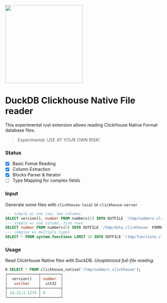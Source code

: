 <img src="https://github.com/user-attachments/assets/46a5c546-7e9b-42c7-87f4-bc8defe674e0" width=250 />

# DuckDB Clickhouse Native File reader
This experimental rust extension allows reading ClickHouse Native Format database files.

> Experimental: USE AT YOUR OWN RISK!

### Status
- [x] Basic Fomat Reading
- [x] Column Extraction
- [x] Blocks Parser & Iterator
- [ ] Type Mapping for complex fields

<!--
### 📦 Installation
```sql
INSTALL clickhouse_native FROM community;
LOAD clickhouse_native;
```
-->

### Input
Generate some files with `clickhouse-local` or `clickhouse-server`

```sql
--- simple w/ one row, two columns
SELECT version(), number FROM numbers(1) INTO OUTFILE '/tmp/numbers.clickhouse' FORMAT Native;
--- simple w/ one column, five rows
SELECT number FROM numbers(5) INTO OUTFILE '/tmp/data.clickhouse' FORMAT Native;
--- complex w/ multiple types
SELECT * FROM system.functions LIMIT 10 INTO OUTFILE '/tmp/functions.clickhouse' FORMAT Native;
```

### Usage
Read ClickHouse Native files with DuckDB. _Unoptimized full-file reading._
```sql
D SELECT * FROM clickhouse_native('/tmp/numbers.clickhouse');
┌──────────────┬─────────┐
│  version()   │ number  │
│   varchar    │  int32  │
├──────────────┼─────────┤
│ 24.12.1.1273 │ 0       │
└──────────────┴─────────┘
```

